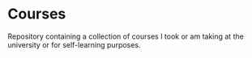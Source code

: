 # Courses

Repository containing a collection of courses I took or am taking at the university or for self-learning purposes. 

